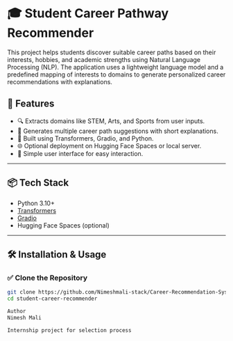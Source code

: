 # 🎓 Student Career Pathway Recommender

This project helps students discover suitable career paths based on their interests, hobbies, and academic strengths using Natural Language Processing (NLP). The application uses a lightweight language model and a predefined mapping of interests to domains to generate personalized career recommendations with explanations.

## 🚀 Features

- 🔍 Extracts domains like STEM, Arts, and Sports from user inputs.
- 🤖 Generates multiple career path suggestions with short explanations.
- 🧠 Built using Transformers, Gradio, and Python.
- 🌐 Optional deployment on Hugging Face Spaces or local server.
- 💬 Simple user interface for easy interaction.

---

## 📦 Tech Stack

- Python 3.10+
- [Transformers](https://huggingface.co/transformers/)
- [Gradio](https://gradio.app/)
- Hugging Face Spaces (optional)

---

## 🛠️ Installation & Usage


### ✅ Clone the Repository

```bash
git clone https://github.com/Nimeshmali-stack/Career-Recommendation-System.git
cd student-career-recommender

Author
Nimesh Mali

Internship project for selection process


